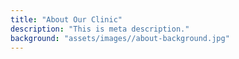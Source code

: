 ```yaml
---
title: "About Our Clinic"
description: "This is meta description."
background: "assets/images//about-background.jpg"
---
```

